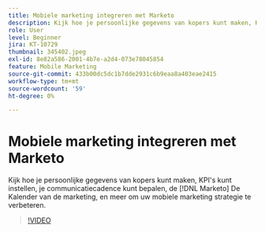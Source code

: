 ```yaml
---
title: Mobiele marketing integreren met Marketo
description: Kijk hoe je persoonlijke gegevens van kopers kunt maken, KPI's kunt instellen, je communicatiecadence kunt bepalen, [!DNL Marketo’s] De Kalender van de marketing, en meer om uw mobiele marketing strategie te verbeteren.
role: User
level: Beginner
jira: KT-10729
thumbnail: 345402.jpeg
exl-id: 8e82a586-2001-4b7e-a2d4-073e78045854
feature: Mobile Marketing
source-git-commit: 433b00dc5dc1b7dde2931c6b9eaa8a403eae2415
workflow-type: tm+mt
source-wordcount: '59'
ht-degree: 0%

---
```


# Mobiele marketing integreren met Marketo

Kijk hoe je persoonlijke gegevens van kopers kunt maken, KPI&#39;s kunt instellen, je communicatiecadence kunt bepalen, de [!DNL Marketo] De Kalender van de marketing, en meer om uw mobiele marketing strategie te verbeteren.

>[!VIDEO](https://video.tv.adobe.com/v/345402/?quality=12&learn=on)
